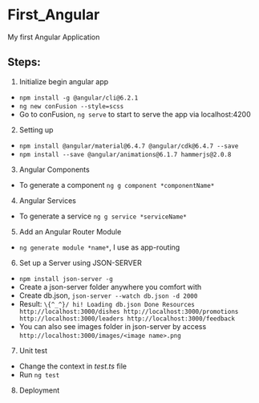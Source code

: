 # First_Angular
My first Angular Application

## Steps:
1. Initialize begin angular app
- `npm install -g @angular/cli@6.2.1`
- `ng new conFusion --style=scss`
- Go to conFusion, `ng serve` to start to serve the app via localhost:4200

2. Setting up
- `npm install @angular/material@6.4.7 @angular/cdk@6.4.7 --save`
- `npm install --save @angular/animations@6.1.7 hammerjs@2.0.8`

3. Angular Components
- To generate a component `ng g component *componentName*`

4. Angular Services
- To generate a service `ng g service *serviceName*`

5. Add an Angular Router Module
- `ng generate module *name*`, I use as app-routing

6. Set up a Server using JSON-SERVER
- `npm install json-server -g`
- Create a json-server folder anywhere you comfort with
- Create db.json, `json-server --watch db.json -d 2000`
- Result:
`\{^_^}/ hi!
Loading db.json
  Done
  Resources
http://localhost:3000/dishes
http://localhost:3000/promotions
http://localhost:3000/leaders
http://localhost:3000/feedback`
- You can also see images folder in json-server by access `http://localhost:3000/images/<image name>.png`

7. Unit test
- Change the context in _test.ts_ file
- Run `ng test`

8. Deployment